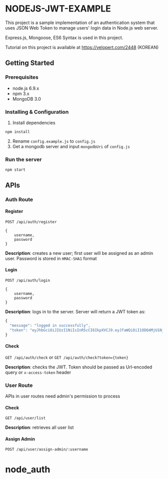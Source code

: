 # NODEJS-JWT-EXAMPLE
This project is a sample implementation of an authentication system that uses JSON Web Token to manage users' login data in Node.js web server.

Express.js, Mongoose, ES6 Syntax is used in this project.

Tutorial on this project is available at https://velopert.com/2448 (KOREAN)

## Getting Started
### Prerequisites
- node.js 6.9.x
- npm 3.x
- MongoDB 3.0

### Installing & Configuration
1) Install dependencies
```
npm install
```
2) Rename `config.example.js` to `config.js`
3) Get a mongodb server and input `mongodbUri` of `config.js`

### Run the server
```
npm start
```

## APIs
### Auth Route
#### Register
`POST /api/auth/register`
```
{
    username,
    password
}
```
**Description**: creates a new user; first user will be assigned as an admin user. Password is stored in `HMAC-SHA1` format
#### Login
`POST /api/auth/login`
```
{
    username,
    password
}
```
**Description**: logs in to the server. Server will return a JWT token as:
```javascript
{
  "message": "logged in successfully",
  "token": "eyJhbGciOiJIUzI1NiIsInR5cCI6IkpXVCJ9.eyJfaWQiOiI1ODQ4MjU1NjJhOWRlMDE5NmM5MTI4ZmIiLCJ1c2VybmFtZSI6InRlc3RlciIsImFkbWluIjp0cnVlLCJpYXQiOjE0ODExMjMxNjMsImV4cCI6MTQ4MTcyNzk2MywiaXNzIjoidmVsb3BlcnQuY29tIiwic3ViIjoidXNlckluZm8ifQ.vh8LPqxYWJtO6Bxe7reL7sEon13dYFFnhpnyyEmaLBk"
}
```

#### Check
`GET /api/auth/check` or `GET /api/auth/check?token={token}`  

**Description**: checks the JWT. Token should be passed as Url-encoded query or `x-access-token` header

### User Route
APIs in user routes need admin's permission to process   

#### Check
`GET /api/user/list`

**Description**: retrieves all user list

#### Assign Admin
`POST /api/user/assign-admin/:username`  

# node_auth
